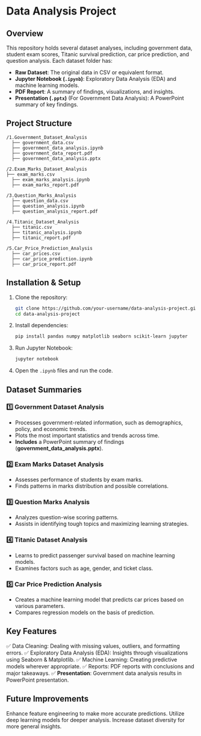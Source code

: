 # Data Analysis Project

## Overview
This repository holds several dataset analyses, including government data, student exam scores, Titanic survival prediction, car price prediction, and question analysis. Each dataset folder has:
- **Raw Dataset**: The original data in CSV or equivalent format.
- **Jupyter Notebook (`.ipynb`)**: Exploratory Data Analysis (EDA) and machine learning models.  
- **PDF Report**: A summary of findings, visualizations, and insights.  
- **Presentation (`.pptx`)** (For Government Data Analysis): A PowerPoint summary of key findings.  

## Project Structure  
```
/1.Government_Dataset_Analysis  
  ├── government_data.csv  
  ├── government_data_analysis.ipynb  
  ├── government_data_report.pdf  
  ├── government_data_analysis.pptx  

/2.Exam_Marks_Dataset_Analysis
├── exam_marks.csv  
  ├── exam_marks_analysis.ipynb  
  ├── exam_marks_report.pdf  

/3.Question_Marks_Analysis  
  ├── question_data.csv  
  ├── question_analysis.ipynb  
  ├── question_analysis_report.pdf  

/4.Titanic_Dataset_Analysis  
  ├── titanic.csv  
  ├── titanic_analysis.ipynb  
  ├── titanic_report.pdf  

/5.Car_Price_Prediction_Analysis  
  ├── car_prices.csv  
  ├── car_price_prediction.ipynb  
  ├── car_price_report.pdf  
```

## Installation & Setup
1. Clone the repository:
   ```bash
   git clone https://github.com/your-username/data-analysis-project.git
   cd data-analysis-project
   ```
2. Install dependencies:
   ```bash
   pip install pandas numpy matplotlib seaborn scikit-learn jupyter
   ```
3. Run Jupyter Notebook:
   ```bash
   jupyter notebook
   ```
4. Open the `.ipynb` files and run the code.

## Dataset Summaries
### 1️⃣ Government Dataset Analysis
- Processes government-related information, such as demographics, policy, and economic trends.
- Plots the most important statistics and trends across time.
- **Includes** a PowerPoint summary of findings (**government_data_analysis.pptx**).

### 2️⃣ Exam Marks Dataset Analysis
- Assesses performance of students by exam marks.
- Finds patterns in marks distribution and possible correlations.

### 3️⃣ Question Marks Analysis
- Analyzes question-wise scoring patterns.
- Assists in identifying tough topics and maximizing learning strategies.

### 4️⃣ Titanic Dataset Analysis
- Learns to predict passenger survival based on machine learning models.
- Examines factors such as age, gender, and ticket class.

### 5️⃣ Car Price Prediction Analysis
- Creates a machine learning model that predicts car prices based on various parameters.
- Compares regression models on the basis of prediction.  

## Key Features
✅ Data Cleaning: Dealing with missing values, outliers, and formatting errors.
✅ Exploratory Data Analysis (EDA): Insights through visualizations using Seaborn & Matplotlib.
✅ Machine Learning: Creating predictive models wherever appropriate.
✅ Reports: PDF reports with conclusions and major takeaways.
✅ **Presentation**: Government data analysis results in PowerPoint presentation.

## Future Improvements
Enhance feature engineering to make more accurate predictions.
Utilize deep learning models for deeper analysis.
Increase dataset diversity for more general insights.

